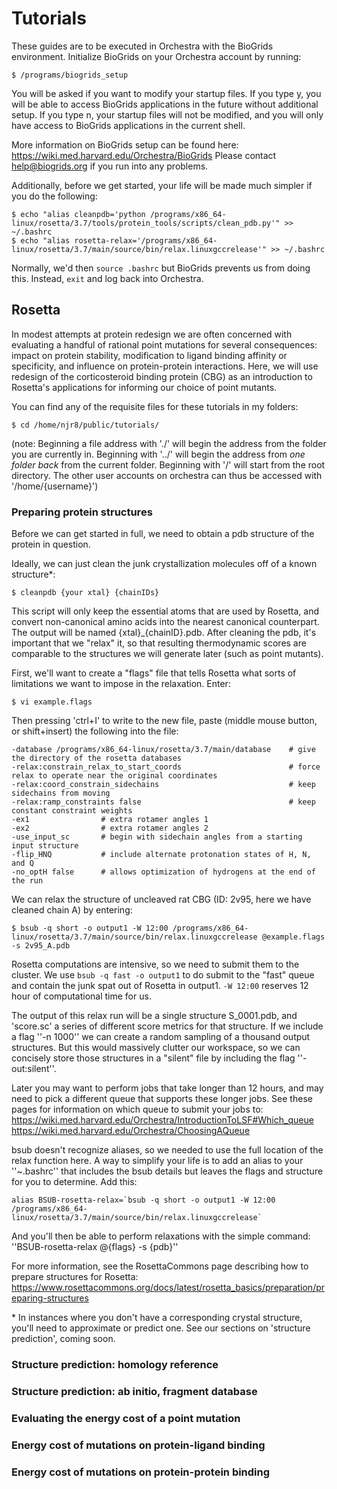 # Tutorials
These guides are to be executed in Orchestra with the BioGrids environment. Initialize BioGrids on your Orchestra account by running:

``$ /programs/biogrids_setup``

You will be asked if you want to modify your startup files. If you type y, you will be able to access BioGrids applications in the future without additional setup. If you type n, your startup files will not be modified, and you will only have access to BioGrids applications in the current shell.
 
More information on BioGrids setup can be found here: https://wiki.med.harvard.edu/Orchestra/BioGrids
Please contact help@biogrids.org if you run into any problems.

Additionally, before we get started, your life will be made much simpler if you do the following:
```
$ echo "alias cleanpdb='python /programs/x86_64-linux/rosetta/3.7/tools/protein_tools/scripts/clean_pdb.py'" >> ~/.bashrc
$ echo "alias rosetta-relax='/programs/x86_64-linux/rosetta/3.7/main/source/bin/relax.linuxgccrelease'" >> ~/.bashrc
```
Normally, we'd then ``source .bashrc`` but BioGrids prevents us from doing this. Instead, ``exit`` and log back into Orchestra.

## Rosetta
In modest attempts at protein redesign we are often concerned with evaluating a handful of rational point mutations for several consequences: impact on protein stability, modification to ligand binding affinity or specificity, and influence on protein-protein interactions. Here, we will use redesign of the corticosteroid binding protein (CBG) as an introduction to Rosetta's applications for informing our choice of point mutants.

You can find any of the requisite files for these tutorials in my folders:
~~~~
$ cd /home/njr8/public/tutorials/
~~~~
(note: Beginning a file address with './' will begin the address from the folder you are currently in. Beginning with '../' will begin the address from *one folder back* from the current folder. Beginning with '/' will start from the root directory. The other user accounts on orchestra can thus be accessed with '/home/{username}')

### Preparing protein structures
Before we can get started in full, we need to obtain a pdb structure of the protein in question.

Ideally, we can just clean the junk crystallization molecules off of a known structure\*:
~~~~
$ cleanpdb {your xtal} {chainIDs}
~~~~

This script will only keep the essential atoms that are used by Rosetta, and convert non-canonical amino acids into the nearest canonical counterpart. The output will be named {xtal}\_{chainID}.pdb. After cleaning the pdb, it's important that we "relax" it, so that resulting thermodynamic scores are comparable to the structures we will generate later (such as point mutants).

First, we'll want to create a "flags" file that tells Rosetta what sorts of limitations we want to impose in the relaxation. Enter:
~~~~
$ vi example.flags
~~~~
Then pressing 'ctrl+I' to write to the new file, paste (middle mouse button, or shift+insert) the following into the file:
~~~~
-database /programs/x86_64-linux/rosetta/3.7/main/database    # give the directory of the rosetta databases
-relax:constrain_relax_to_start_coords                        # force relax to operate near the original coordinates
-relax:coord_constrain_sidechains                             # keep sidechains from moving
-relax:ramp_constraints false                                 # keep constant constraint weights
-ex1                # extra rotamer angles 1
-ex2                # extra rotamer angles 2
-use_input_sc       # begin with sidechain angles from a starting input structure
-flip_HNQ           # include alternate protonation states of H, N, and Q
-no_optH false      # allows optimization of hydrogens at the end of the run
~~~~
We can relax the structure of uncleaved rat CBG (ID: 2v95, here we have cleaned chain A) by entering:
~~~~
$ bsub -q short -o output1 -W 12:00 /programs/x86_64-linux/rosetta/3.7/main/source/bin/relax.linuxgccrelease @example.flags -s 2v95_A.pdb
~~~~
Rosetta computations are intensive, so we need to submit them to the cluster. We use ``bsub -q fast -o output1`` to do submit to the "fast" queue and contain the junk spat out of Rosetta in output1. ``-W 12:00`` reserves 12 hour of computational time for us.

The output of this relax run will be a single structure S_0001.pdb, and 'score.sc' a series of different score metrics for that structure. If we include a flag ''-n 1000'' we can create a random sampling of a thousand output structures. But this would massively clutter our workspace, so we can concisely store those structures in a \"silent\" file by including the flag ''-out:silent''.

Later you may want to perform jobs that take longer than 12 hours, and may need to pick a different queue that supports these longer jobs. See these pages for information on which queue to submit your jobs to:
https://wiki.med.harvard.edu/Orchestra/IntroductionToLSF#Which_queue
https://wiki.med.harvard.edu/Orchestra/ChoosingAQueue

bsub doesn't recognize aliases, so we needed to use the full location of the relax function here. A way to simplify your life is to add an alias to your ''~\.bashrc'' that includes the bsub details but leaves the flags and structure for you to determine. Add this:
~~~~
alias BSUB-rosetta-relax=`bsub -q short -o output1 -W 12:00 /programs/x86_64-linux/rosetta/3.7/main/source/bin/relax.linuxgccrelease`
~~~~
And you'll then be able to perform relaxations with the simple command: ''BSUB-rosetta-relax @{flags} -s {pdb}''

For more information, see the RosettaCommons page describing how to prepare structures for Rosetta: https://www.rosettacommons.org/docs/latest/rosetta_basics/preparation/preparing-structures

\* In instances where you don't have a corresponding crystal structure, you'll need to approximate or predict one. See our sections on 'structure prediction', coming soon.

### Structure prediction: homology reference


### Structure prediction: ab initio, fragment database

### Evaluating the energy cost of a point mutation


### Energy cost of mutations on protein-ligand binding

### Energy cost of mutations on protein-protein binding

